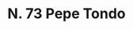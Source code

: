 ---
title: "N. 73 Pepe Tondo"
permalink: "/edition/plant073/"
plant-name: "N. 73"
plant-number: "073"
plant-xml: "/assets/xml/plant073.xml"
plant-img1: "/assets/img/plant073_verso.jpg"
plant-img2: "/assets/img/plant073.jpg"
plant-title: "N. 73 Pepe Tondo"
plant-wfo-link: ""
plant-kew-link: ""
plant-taxon-content: ""
layout: single-xml
---